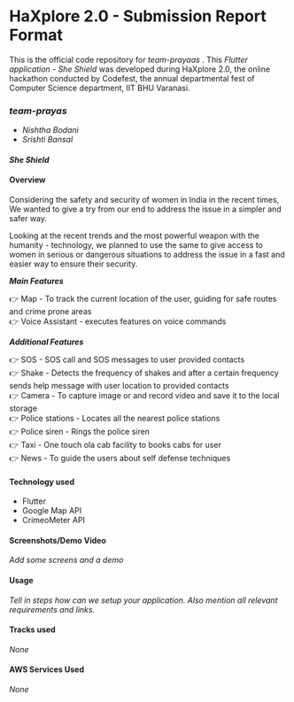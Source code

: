 # HaXplore 2.0 - Submission Report Format

This is the official code repository for _team-prayaas_ . This _Flutter application - She Shield_ was developed during HaXplore 2.0, 
the online hackathon conducted by Codefest, the annual departmental fest of Computer Science department, IIT BHU Varanasi.

### _team-prayas_

* _Nishtha Bodani_
* _Srishti Bansal_

#### _She Shield_


#### Overview

Considering the safety and security of women in India in the recent times, We wanted to give a try from our end to address the issue in a simpler and safer way.

Looking at the recent trends and the most powerful weapon with the humanity - technology, we planned to use the same to give access to women in serious or dangerous situations to address the issue in a fast and easier way to ensure their security.

 ***Main Features***
  
   :point_right: Map - To track the current location of the user, guiding for safe routes and crime prone areas</br>
   :point_right: Voice Assistant - executes features on voice commands</br>
     
  ***Additional Features***
  
   :point_right: SOS - SOS call and SOS messages to user provided contacts</br>
   :point_right: Shake - Detects the frequency of shakes and after a certain frequency sends help message with user location to provided contacts</br>
   :point_right: Camera - To capture image or and record video and save it to the local storage</br>
   :point_right: Police stations - Locates all the nearest police stations</br>
   :point_right: Police siren - Rings the police siren</br>
   :point_right: Taxi - One touch ola cab facility to books cabs for user</br>
   :point_right: News - To guide the users about self defense techniques</br>

#### Technology used
 
- Flutter
- Google Map API
- CrimeoMeter API

#### Screenshots/Demo Video

_Add some screens and a demo_

#### Usage

_Tell in steps how can we setup your application. Also mention all relevant requirements and links._

#### Tracks used

_None_

#### AWS Services Used

_None_
